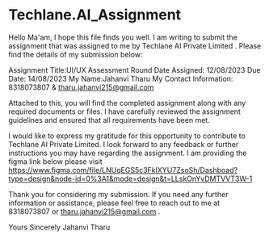 # Techlane.AI_Assignment

Hello Ma'am,
I hope this file finds you well. I am writing to submit the assignment that was assigned to me by Techlane AI Private Limited . Please find the details of my submission below:

Assignment Title:UI/UX Assessment Round
Date Assigned: 12/08/2023
Due Date: 14/08/2023
My Name:Jahanvi Tharu
My Contact Information: 8318073807 & tharu.jahanvi215@gmail.com

Attached to this, you will find the completed assignment along with any required documents or files. I have carefully reviewed the assignment guidelines and ensured that all requirements have been met.

I would like to express my gratitude for this opportunity to contribute to  Techlane AI Private Limited. I look forward to any feedback or further instructions you may have regarding the assignment.
I am providing the figma link below please visit
https://www.figma.com/file/LNUqEGS5c3FkIXYU7ZsoSh/Dashboad?type=design&node-id=0%3A1&mode=design&t=LLskOnYvDMTVVT3W-1

Thank you for considering my submission. If you need any further information or assistance, please feel free to reach out to me at 8318073807 or  tharu.jahanvi215@gmail.com .

Yours Sincerely
Jahanvi Tharu

